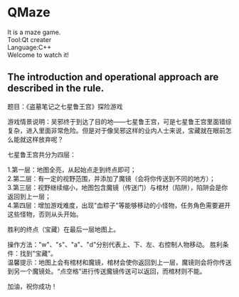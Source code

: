 # QMaze
It is a maze game. <br/>
Tool:Qt creater <br/>
Language:C++ <br/>
Welcome to watch it!
## The introduction and operational approach are described in the rule.
题目：《盗墓笔记之七星鲁王宫》探险游戏

游戏情景说明：吴邪终于到达了目的地——七星鲁王宫，可是七星鲁王宫里面错综复杂，进入里面非常危险。但是对于像吴邪这样的业内人士来说，宝藏就在眼前怎么能就这样放弃呢？

七星鲁王宫共分为四层：

1.第一层：地图全亮，从起始点走到终点即可；<br />
2.第二层：有一定的视野范围，并添加了魔镜（会将你传送到不同的地方）；<br />
3.第三层：视野继续缩小，地图包含魔镜（传送门）与棺材（陷阱），陷阱会是你返回到上一层；<br />
4.第四层：增加游戏难度，出现"血粽子"等能够移动的小怪物，任务角色需要避开这些怪物，否则从头开始。<br />

胜利的终点（宝藏）在最后一层地图上。

操作方法："w"、"s"、"a"、"d"分别代表上、下、左、右控制人物移动。
胜利条件：找到"宝藏"。<br/>
温馨提示：地图上会有棺材和魔镜，棺材会使你返回到上一层，魔镜则会将你传送到另一个魔镜处。“点空格”进行传送魔镜传送可以返回，而棺材则不能。

加油，祝你成功！
